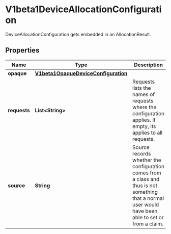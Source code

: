 

# V1beta1DeviceAllocationConfiguration

DeviceAllocationConfiguration gets embedded in an AllocationResult.
## Properties

Name | Type | Description | Notes
------------ | ------------- | ------------- | -------------
**opaque** | [**V1beta1OpaqueDeviceConfiguration**](V1beta1OpaqueDeviceConfiguration.md) |  |  [optional]
**requests** | **List&lt;String&gt;** | Requests lists the names of requests where the configuration applies. If empty, its applies to all requests. |  [optional]
**source** | **String** | Source records whether the configuration comes from a class and thus is not something that a normal user would have been able to set or from a claim. | 



